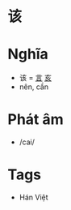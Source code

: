 # 该

# Nghĩa
* 该 = [言](言.md) [亥](亥.md)
* nên, cần

# Phát âm
* /cai/

# Tags
* Hán Việt

<script>window.HANZI_FIELD='该';</script>
